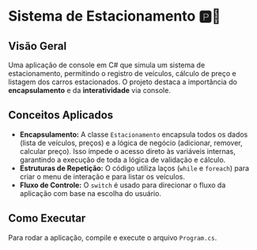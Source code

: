# Sistema de Estacionamento 🅿️🚗

## Visão Geral

Uma aplicação de console em C# que simula um sistema de estacionamento, permitindo o registro de veículos, cálculo de preço e listagem dos carros estacionados. O projeto destaca a importância do **encapsulamento** e da **interatividade** via console.

## Conceitos Aplicados

* **Encapsulamento:** A classe `Estacionamento` encapsula todos os dados (lista de veículos, preços) e a lógica de negócio (adicionar, remover, calcular preço). Isso impede o acesso direto às variáveis internas, garantindo a execução de toda a lógica de validação e cálculo.
* **Estruturas de Repetição:** O código utiliza laços (`while` e `foreach`) para criar o menu de interação e para listar os veículos.
* **Fluxo de Controle:** O `switch` é usado para direcionar o fluxo da aplicação com base na escolha do usuário.

## Como Executar

Para rodar a aplicação, compile e execute o arquivo `Program.cs`.
